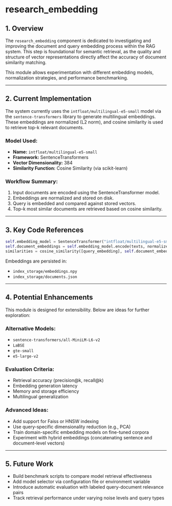 # research_embedding

## 1. Overview

The `research_embedding` component is dedicated to investigating and improving the document and query embedding process within the RAG system. This step is foundational for semantic retrieval, as the quality and structure of vector representations directly affect the accuracy of document similarity matching.

This module allows experimentation with different embedding models, normalization strategies, and performance benchmarking.

---

## 2. Current Implementation

The system currently uses the `intfloat/multilingual-e5-small` model via the `sentence-transformers` library to generate multilingual embeddings. These embeddings are normalized (L2 norm), and cosine similarity is used to retrieve top-k relevant documents.

### Model Used:
- **Name:** `intfloat/multilingual-e5-small`
- **Framework:** SentenceTransformers
- **Vector Dimensionality:** 384
- **Similarity Function:** Cosine Similarity (via scikit-learn)

### Workflow Summary:
1. Input documents are encoded using the SentenceTransformer model.
2. Embeddings are normalized and stored on disk.
3. Query is embedded and compared against stored vectors.
4. Top-k most similar documents are retrieved based on cosine similarity.

---

## 3. Key Code References

```python
self.embedding_model = SentenceTransformer("intfloat/multilingual-e5-small")
self.document_embeddings = self.embedding_model.encode(texts, normalize_embeddings=True)
similarities = cosine_similarity([query_embedding], self.document_embeddings)[0]
```

Embeddings are persisted in:
- `index_storage/embeddings.npy`
- `index_storage/documents.json`

---

## 4. Potential Enhancements

This module is designed for extensibility. Below are ideas for further exploration:

### Alternative Models:
- `sentence-transformers/all-MiniLM-L6-v2`
- `LaBSE`
- `gte-small`
- `e5-large-v2`

### Evaluation Criteria:
- Retrieval accuracy (precision@k, recall@k)
- Embedding generation latency
- Memory and storage efficiency
- Multilingual generalization

### Advanced Ideas:
- Add support for Faiss or HNSW indexing
- Use query-specific dimensionality reduction (e.g., PCA)
- Train domain-specific embedding models on fine-tuned corpora
- Experiment with hybrid embeddings (concatenating sentence and document-level vectors)

---

## 5. Future Work

- Build benchmark scripts to compare model retrieval effectiveness
- Add model selector via configuration file or environment variable
- Introduce automatic evaluation with labeled query-document relevance pairs
- Track retrieval performance under varying noise levels and query types
